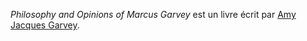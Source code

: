 <!-- TITLE: Philosophy And Opinions Of Marcus Garvey -->
<!-- SUBTITLE: Présentation du livre Philosophy And Opinions Of Marcus Garvey -->

*Philosophy and Opinions of Marcus Garvey* est un livre écrit par [Amy Jacques Garvey](/personnalite/femme/a-classer/a-situer/amy-jacques-garvey).